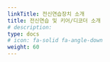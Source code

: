 ```yaml
---
linkTitle: 전신연습장치 소개
title: 전신연습 및 키어/디코더 소개
# description: 
type: docs
# icon: fa-solid fa-angle-down
weight: 60
---
```

